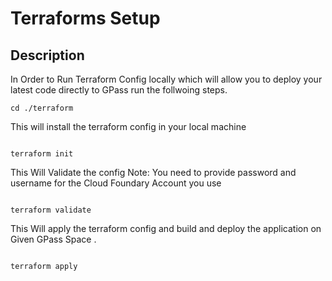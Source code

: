 
# Terraforms Setup

## Description

In Order to Run Terraform Config locally which will allow you to deploy your latest code directly to GPass run the follwoing steps.

```
cd ./terraform
```
This will  install the terraform config in your local machine


```

terraform init 

```
This Will Validate the config Note: You need to provide password and username for the Cloud Foundary Account you use

```

terraform validate 

```
This Will apply the terraform config and build and deploy the application on Given GPass Space .


```

terraform apply 

```